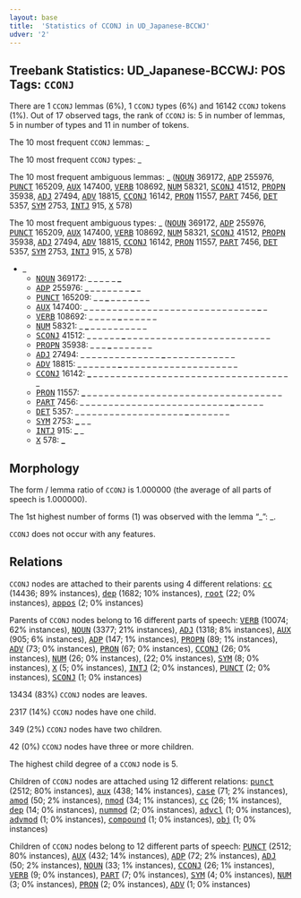```yaml
---
layout: base
title:  'Statistics of CCONJ in UD_Japanese-BCCWJ'
udver: '2'
---
```


## Treebank Statistics: UD_Japanese-BCCWJ: POS Tags: `CCONJ`

There are 1 `CCONJ` lemmas (6%), 1 `CCONJ` types (6%) and 16142 `CCONJ` tokens (1%).
Out of 17 observed tags, the rank of `CCONJ` is: 5 in number of lemmas, 5 in number of types and 11 in number of tokens.

The 10 most frequent `CCONJ` lemmas: _

The 10 most frequent `CCONJ` types:  _

The 10 most frequent ambiguous lemmas: _ (<tt><a href="ja_bccwj-pos-NOUN.html">NOUN</a></tt> 369172, <tt><a href="ja_bccwj-pos-ADP.html">ADP</a></tt> 255976, <tt><a href="ja_bccwj-pos-PUNCT.html">PUNCT</a></tt> 165209, <tt><a href="ja_bccwj-pos-AUX.html">AUX</a></tt> 147400, <tt><a href="ja_bccwj-pos-VERB.html">VERB</a></tt> 108692, <tt><a href="ja_bccwj-pos-NUM.html">NUM</a></tt> 58321, <tt><a href="ja_bccwj-pos-SCONJ.html">SCONJ</a></tt> 41512, <tt><a href="ja_bccwj-pos-PROPN.html">PROPN</a></tt> 35938, <tt><a href="ja_bccwj-pos-ADJ.html">ADJ</a></tt> 27494, <tt><a href="ja_bccwj-pos-ADV.html">ADV</a></tt> 18815, <tt><a href="ja_bccwj-pos-CCONJ.html">CCONJ</a></tt> 16142, <tt><a href="ja_bccwj-pos-PRON.html">PRON</a></tt> 11557, <tt><a href="ja_bccwj-pos-PART.html">PART</a></tt> 7456, <tt><a href="ja_bccwj-pos-DET.html">DET</a></tt> 5357, <tt><a href="ja_bccwj-pos-SYM.html">SYM</a></tt> 2753, <tt><a href="ja_bccwj-pos-INTJ.html">INTJ</a></tt> 915, <tt><a href="ja_bccwj-pos-X.html">X</a></tt> 578)

The 10 most frequent ambiguous types:  _ (<tt><a href="ja_bccwj-pos-NOUN.html">NOUN</a></tt> 369172, <tt><a href="ja_bccwj-pos-ADP.html">ADP</a></tt> 255976, <tt><a href="ja_bccwj-pos-PUNCT.html">PUNCT</a></tt> 165209, <tt><a href="ja_bccwj-pos-AUX.html">AUX</a></tt> 147400, <tt><a href="ja_bccwj-pos-VERB.html">VERB</a></tt> 108692, <tt><a href="ja_bccwj-pos-NUM.html">NUM</a></tt> 58321, <tt><a href="ja_bccwj-pos-SCONJ.html">SCONJ</a></tt> 41512, <tt><a href="ja_bccwj-pos-PROPN.html">PROPN</a></tt> 35938, <tt><a href="ja_bccwj-pos-ADJ.html">ADJ</a></tt> 27494, <tt><a href="ja_bccwj-pos-ADV.html">ADV</a></tt> 18815, <tt><a href="ja_bccwj-pos-CCONJ.html">CCONJ</a></tt> 16142, <tt><a href="ja_bccwj-pos-PRON.html">PRON</a></tt> 11557, <tt><a href="ja_bccwj-pos-PART.html">PART</a></tt> 7456, <tt><a href="ja_bccwj-pos-DET.html">DET</a></tt> 5357, <tt><a href="ja_bccwj-pos-SYM.html">SYM</a></tt> 2753, <tt><a href="ja_bccwj-pos-INTJ.html">INTJ</a></tt> 915, <tt><a href="ja_bccwj-pos-X.html">X</a></tt> 578)


* _
  * <tt><a href="ja_bccwj-pos-NOUN.html">NOUN</a></tt> 369172: <b>_</b> _ <b>_</b> <b>_</b> _ _ <b>_</b> <b>_</b> _ <b>_</b> _ <b>_</b>
  * <tt><a href="ja_bccwj-pos-ADP.html">ADP</a></tt> 255976: _ _ _ _ <b>_</b> _ _ _ <b>_</b> _ <b>_</b> _
  * <tt><a href="ja_bccwj-pos-PUNCT.html">PUNCT</a></tt> 165209: _ _ <b>_</b> _ _ _ _ _ _ _
  * <tt><a href="ja_bccwj-pos-AUX.html">AUX</a></tt> 147400: _ _ _ _ _ _ _ _ _ _ _ _ _ _ _ _ _ _ _ _ _ _ _ _ _ _ _ _ _ _ <b>_</b> _
  * <tt><a href="ja_bccwj-pos-VERB.html">VERB</a></tt> 108692: _ _ _ _ _ <b>_</b> _ _ _ _ _ _
  * <tt><a href="ja_bccwj-pos-NUM.html">NUM</a></tt> 58321: _ <b>_</b> _ _ _ _ _ _ _ _ _ _
  * <tt><a href="ja_bccwj-pos-SCONJ.html">SCONJ</a></tt> 41512: _ _ _ _ _ _ <b>_</b> _ _ _ _ _ _ _ _ _ _ _ _ _ _ _ _ _ _ _ _ _ _ _ _ _
  * <tt><a href="ja_bccwj-pos-PROPN.html">PROPN</a></tt> 35938: _ _ _ <b>_</b> _ _ _ _ _ _ _
  * <tt><a href="ja_bccwj-pos-ADJ.html">ADJ</a></tt> 27494: _ _ _ _ _ _ _ _ _ _ _ _ _ _ <b>_</b> _ _ _ _ _ _ _ _ _ _ _ _
  * <tt><a href="ja_bccwj-pos-ADV.html">ADV</a></tt> 18815: _ _ _ _ _ _ _ <b>_</b> _ _ _ _ _ _ _ _ _ _ _ _ _ _ _ _ _ _ _ _
  * <tt><a href="ja_bccwj-pos-CCONJ.html">CCONJ</a></tt> 16142: <b>_</b> _ _ _ _ _ _ _ _ _ _ _ _ _ _ _ _ _ _ _ _ _ _ _ _ _ _ _ _ _ _ _ _ _ _ _
  * <tt><a href="ja_bccwj-pos-PRON.html">PRON</a></tt> 11557: <b>_</b> _ _ _ _ _ _ _ _ _ _ _ _ _ _ _ _ _ _ _ _ _ _ _ _ _ _ _ _ _ _ _ _ _ _
  * <tt><a href="ja_bccwj-pos-PART.html">PART</a></tt> 7456: _ _ _ _ _ _ _ _ _ _ _ _ _ _ _ _ _ _ _ _ _ _ _ _ _ _ <b>_</b> _ _ _ _ _
  * <tt><a href="ja_bccwj-pos-DET.html">DET</a></tt> 5357: _ _ _ _ _ _ _ _ _ _ _ _ _ _ _ _ _ _ _ <b>_</b> _ _ _ _ _ _ _
  * <tt><a href="ja_bccwj-pos-SYM.html">SYM</a></tt> 2753: <b>_</b> _ _
  * <tt><a href="ja_bccwj-pos-INTJ.html">INTJ</a></tt> 915: <b>_</b> _
  * <tt><a href="ja_bccwj-pos-X.html">X</a></tt> 578: <b>_</b>

## Morphology

The form / lemma ratio of `CCONJ` is 1.000000 (the average of all parts of speech is 1.000000).

The 1st highest number of forms (1) was observed with the lemma “_”: _.

`CCONJ` does not occur with any features.


## Relations

`CCONJ` nodes are attached to their parents using 4 different relations: <tt><a href="ja_bccwj-dep-cc.html">cc</a></tt> (14436; 89% instances), <tt><a href="ja_bccwj-dep-dep.html">dep</a></tt> (1682; 10% instances), <tt><a href="ja_bccwj-dep-root.html">root</a></tt> (22; 0% instances), <tt><a href="ja_bccwj-dep-appos.html">appos</a></tt> (2; 0% instances)

Parents of `CCONJ` nodes belong to 16 different parts of speech: <tt><a href="ja_bccwj-pos-VERB.html">VERB</a></tt> (10074; 62% instances), <tt><a href="ja_bccwj-pos-NOUN.html">NOUN</a></tt> (3377; 21% instances), <tt><a href="ja_bccwj-pos-ADJ.html">ADJ</a></tt> (1318; 8% instances), <tt><a href="ja_bccwj-pos-AUX.html">AUX</a></tt> (905; 6% instances), <tt><a href="ja_bccwj-pos-ADP.html">ADP</a></tt> (147; 1% instances), <tt><a href="ja_bccwj-pos-PROPN.html">PROPN</a></tt> (89; 1% instances), <tt><a href="ja_bccwj-pos-ADV.html">ADV</a></tt> (73; 0% instances), <tt><a href="ja_bccwj-pos-PRON.html">PRON</a></tt> (67; 0% instances), <tt><a href="ja_bccwj-pos-CCONJ.html">CCONJ</a></tt> (26; 0% instances), <tt><a href="ja_bccwj-pos-NUM.html">NUM</a></tt> (26; 0% instances),  (22; 0% instances), <tt><a href="ja_bccwj-pos-SYM.html">SYM</a></tt> (8; 0% instances), <tt><a href="ja_bccwj-pos-X.html">X</a></tt> (5; 0% instances), <tt><a href="ja_bccwj-pos-INTJ.html">INTJ</a></tt> (2; 0% instances), <tt><a href="ja_bccwj-pos-PUNCT.html">PUNCT</a></tt> (2; 0% instances), <tt><a href="ja_bccwj-pos-SCONJ.html">SCONJ</a></tt> (1; 0% instances)

13434 (83%) `CCONJ` nodes are leaves.

2317 (14%) `CCONJ` nodes have one child.

349 (2%) `CCONJ` nodes have two children.

42 (0%) `CCONJ` nodes have three or more children.

The highest child degree of a `CCONJ` node is 5.

Children of `CCONJ` nodes are attached using 12 different relations: <tt><a href="ja_bccwj-dep-punct.html">punct</a></tt> (2512; 80% instances), <tt><a href="ja_bccwj-dep-aux.html">aux</a></tt> (438; 14% instances), <tt><a href="ja_bccwj-dep-case.html">case</a></tt> (71; 2% instances), <tt><a href="ja_bccwj-dep-amod.html">amod</a></tt> (50; 2% instances), <tt><a href="ja_bccwj-dep-nmod.html">nmod</a></tt> (34; 1% instances), <tt><a href="ja_bccwj-dep-cc.html">cc</a></tt> (26; 1% instances), <tt><a href="ja_bccwj-dep-dep.html">dep</a></tt> (14; 0% instances), <tt><a href="ja_bccwj-dep-nummod.html">nummod</a></tt> (2; 0% instances), <tt><a href="ja_bccwj-dep-advcl.html">advcl</a></tt> (1; 0% instances), <tt><a href="ja_bccwj-dep-advmod.html">advmod</a></tt> (1; 0% instances), <tt><a href="ja_bccwj-dep-compound.html">compound</a></tt> (1; 0% instances), <tt><a href="ja_bccwj-dep-obj.html">obj</a></tt> (1; 0% instances)

Children of `CCONJ` nodes belong to 12 different parts of speech: <tt><a href="ja_bccwj-pos-PUNCT.html">PUNCT</a></tt> (2512; 80% instances), <tt><a href="ja_bccwj-pos-AUX.html">AUX</a></tt> (432; 14% instances), <tt><a href="ja_bccwj-pos-ADP.html">ADP</a></tt> (72; 2% instances), <tt><a href="ja_bccwj-pos-ADJ.html">ADJ</a></tt> (50; 2% instances), <tt><a href="ja_bccwj-pos-NOUN.html">NOUN</a></tt> (33; 1% instances), <tt><a href="ja_bccwj-pos-CCONJ.html">CCONJ</a></tt> (26; 1% instances), <tt><a href="ja_bccwj-pos-VERB.html">VERB</a></tt> (9; 0% instances), <tt><a href="ja_bccwj-pos-PART.html">PART</a></tt> (7; 0% instances), <tt><a href="ja_bccwj-pos-SYM.html">SYM</a></tt> (4; 0% instances), <tt><a href="ja_bccwj-pos-NUM.html">NUM</a></tt> (3; 0% instances), <tt><a href="ja_bccwj-pos-PRON.html">PRON</a></tt> (2; 0% instances), <tt><a href="ja_bccwj-pos-ADV.html">ADV</a></tt> (1; 0% instances)

